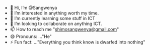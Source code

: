 - 👋 Hi, I’m @Sangwenya
- 👀 I’m interested in anything worth my time.
- 🌱 I’m currently learning some stuff in ICT
- 💞️ I’m looking to collaborate on anything ICT.
- 📫 How to reach me "shimosangwenya@gmail.com"
- 😄 Pronouns: ..."He"
- ⚡ Fun fact: ..."Everything you think know is dwarfed into nothing"

<!---
Sangwenya/Sangwenya is a ✨ special ✨ repository because its `README.md` (this file) appears on your GitHub profile.
You can click the Preview link to take a look at your changes.
--->
